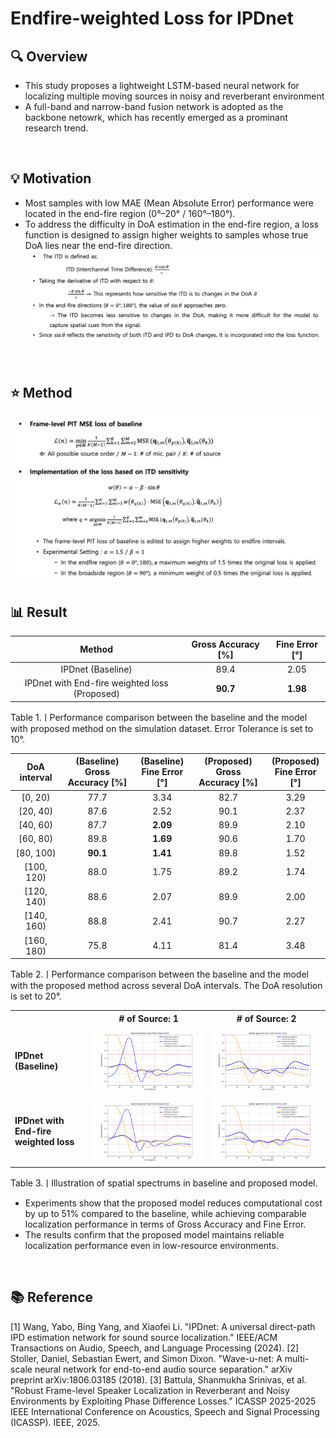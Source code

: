 # Endfire-weighted Loss for IPDnet
## 🔍 Overview
- This study proposes a lightweight LSTM-based neural network for localizing multiple moving sources in noisy and reverberant environment
- A full-band and narrow-band fusion network is adopted as the backbone netowrk, which has recently emerged as a prominant research trend. 
<br>


## 💡 Motivation
- Most samples with low MAE (Mean Absolute Error) performance were located in the end-fire region (0°–20° / 160°–180°).
- To address the difficulty in DoA estimation in the end-fire region, a loss function is designed to assign higher weights to samples whose true DoA lies near the end-fire direction.
![IDEA](assets/idea.png)
<br>


## ⭐ Method
![METHOD](assets/method.png)
<br>


## 📊 Result
| Method                       | Gross Accuracy [%] | Fine Error [°] |
|:----------------------------:|:-------------------------:|:--------------------:|
| IPDnet (Baseline)                  | 89.4                      | 2.05                 |
| IPDnet with End-fire weighted loss (Proposed) | **90.7**                  | **1.98**             |

<p>Table 1.ㅣPerformance comparison between the baseline and the model with proposed method on the simulation dataset. Error Tolerance is set to 10°. </p>

| DoA interval     | (Baseline)<br>Gross Accuracy [%] | (Baseline)<br>Fine Error [°] | (Proposed)<br>Gross Accuracy [%] | (Proposed)<br>Fine Error [°] |
|:------------:|:----------------------------:|:------------------------:|:----------------------------:|:------------------------:|
| [0, 20)      | 77.7                         | 3.34                     | 82.7                         | 3.29                     |
| [20, 40)     | 87.6                         | 2.52                     | 90.1                         | 2.37                     |
| [40, 60)     | 87.7                         | **2.09**                 | 89.9                         | 2.10                     |
| [60, 80)     | 89.8                         | **1.69**                 | 90.6                         | 1.70                     |
| [80, 100)    | **90.1**                     | **1.41**                 | 89.8                         | 1.52                     |
| [100, 120)   | 88.0                         | 1.75                     | 89.2                         | 1.74                     |
| [120, 140)   | 88.6                         | 2.07                     | 89.9                         | 2.00                     |
| [140, 160)   | 88.8                         | 2.41                     | 90.7                         | 2.27                     |
| [160, 180)   | 75.8                         | 4.11                     | 81.4                         | 3.48                     |

<p>Table 2.ㅣPerformance comparison between the baseline and the model with the proposed method across several DoA intervals. The DoA resolution is set to 20°. </p>

<table>
  <tr>
    <th></th>
    <th># of Source: 1</th>
    <th># of Source: 2</th>
  </tr>
  <tr>
    <td><b>IPDnet<br>(Baseline)</b></td>
    <td><img src="./assets/baseline_source1_1.gif" width="300"></td>
    <td><img src="./assets/baseline_source2_1.gif" width="300"></td>
  </tr>
  <tr>
    <td><b>IPDnet with<br>End-fire weighted loss</b></td>
    <td><img src="./assets/endfire_source1_1.gif" width="300"></td>
    <td><img src="./assets/endire_source2_1.gif" width="300"></td>
  </tr>
</table>

<p>Table 3.ㅣIllustration of spatial spectrums in baseline and proposed model. </p>

- Experiments show that the proposed model reduces computational cost by up to 51% compared to the baseline, while achieving comparable localization performance in terms of Gross Accuracy and Fine Error.
- The results confirm that the proposed model maintains reliable localization performance even in low-resource environments.
<br>

## 📚 Reference
[1] Wang, Yabo, Bing Yang, and Xiaofei Li. "IPDnet: A universal direct-path IPD estimation network for sound source localization." IEEE/ACM Transactions on Audio, Speech, and Language Processing (2024).
[2] Stoller, Daniel, Sebastian Ewert, and Simon Dixon. "Wave-u-net: A multi-scale neural network for end-to-end audio source separation." arXiv preprint arXiv:1806.03185 (2018).
[3] Battula, Shanmukha Srinivas, et al. "Robust Frame-level Speaker Localization in Reverberant and Noisy Environments by Exploiting Phase Difference Losses." ICASSP 2025-2025 IEEE International Conference on Acoustics, Speech and Signal Processing (ICASSP). IEEE, 2025.
